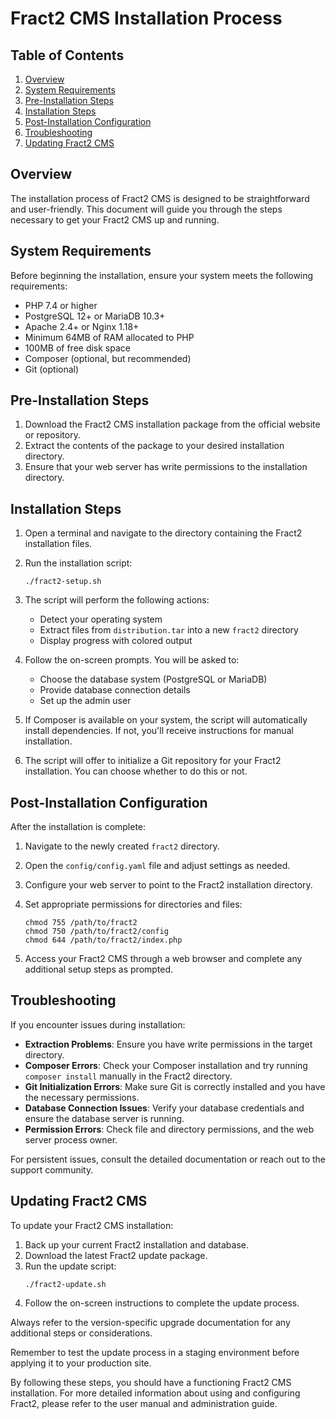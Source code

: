 # Fract2 CMS Installation Process

## Table of Contents
1. [Overview](#overview)
2. [System Requirements](#system-requirements)
3. [Pre-Installation Steps](#pre-installation-steps)
4. [Installation Steps](#installation-steps)
5. [Post-Installation Configuration](#post-installation-configuration)
6. [Troubleshooting](#troubleshooting)
7. [Updating Fract2 CMS](#updating-fract2-cms)

## Overview

The installation process of Fract2 CMS is designed to be straightforward and user-friendly. This document will guide you through the steps necessary to get your Fract2 CMS up and running.

## System Requirements

Before beginning the installation, ensure your system meets the following requirements:

- PHP 7.4 or higher
- PostgreSQL 12+ or MariaDB 10.3+
- Apache 2.4+ or Nginx 1.18+
- Minimum 64MB of RAM allocated to PHP
- 100MB of free disk space
- Composer (optional, but recommended)
- Git (optional)

## Pre-Installation Steps

1. Download the Fract2 CMS installation package from the official website or repository.
2. Extract the contents of the package to your desired installation directory.
3. Ensure that your web server has write permissions to the installation directory.

## Installation Steps

1. Open a terminal and navigate to the directory containing the Fract2 installation files.

2. Run the installation script:
   ```
   ./fract2-setup.sh
   ```

3. The script will perform the following actions:
   - Detect your operating system
   - Extract files from `distribution.tar` into a new `fract2` directory
   - Display progress with colored output

4. Follow the on-screen prompts. You will be asked to:
   - Choose the database system (PostgreSQL or MariaDB)
   - Provide database connection details
   - Set up the admin user

5. If Composer is available on your system, the script will automatically install dependencies. If not, you'll receive instructions for manual installation.

6. The script will offer to initialize a Git repository for your Fract2 installation. You can choose whether to do this or not.

## Post-Installation Configuration

After the installation is complete:

1. Navigate to the newly created `fract2` directory.
2. Open the `config/config.yaml` file and adjust settings as needed.
3. Configure your web server to point to the Fract2 installation directory.
4. Set appropriate permissions for directories and files:
   ```
   chmod 755 /path/to/fract2
   chmod 750 /path/to/fract2/config
   chmod 644 /path/to/fract2/index.php
   ```

5. Access your Fract2 CMS through a web browser and complete any additional setup steps as prompted.

## Troubleshooting

If you encounter issues during installation:

- **Extraction Problems**: Ensure you have write permissions in the target directory.
- **Composer Errors**: Check your Composer installation and try running `composer install` manually in the Fract2 directory.
- **Git Initialization Errors**: Make sure Git is correctly installed and you have the necessary permissions.
- **Database Connection Issues**: Verify your database credentials and ensure the database server is running.
- **Permission Errors**: Check file and directory permissions, and the web server process owner.

For persistent issues, consult the detailed documentation or reach out to the support community.

## Updating Fract2 CMS

To update your Fract2 CMS installation:

1. Back up your current Fract2 installation and database.
2. Download the latest Fract2 update package.
3. Run the update script:
   ```
   ./fract2-update.sh
   ```
4. Follow the on-screen instructions to complete the update process.

Always refer to the version-specific upgrade documentation for any additional steps or considerations.

Remember to test the update process in a staging environment before applying it to your production site.

By following these steps, you should have a functioning Fract2 CMS installation. For more detailed information about using and configuring Fract2, please refer to the user manual and administration guide.